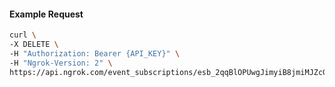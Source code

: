 <!-- Code generated for API Clients. DO NOT EDIT. -->

#### Example Request

```bash
curl \
-X DELETE \
-H "Authorization: Bearer {API_KEY}" \
-H "Ngrok-Version: 2" \
https://api.ngrok.com/event_subscriptions/esb_2qqBlOPUwgJimyiB8jmiMJZcGER/sources/ip_policy_updated.v0
```
